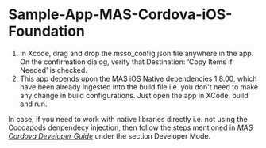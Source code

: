 # Sample-App-MAS-Cordova-iOS-Foundation

1. In Xcode, drag and drop the msso_config.json file anywhere in the app. On the confirmation dialog, verify that Destination: ‘Copy Items if Needed’ is checked.
2. This app depends upon the MAS iOS Native dependencies 1.8.00, which have been already ingested into the build file i.e. you don't need to make any change in build configurations. Just open the app in XCode, build and run.

In case, if you need to work with native libraries directly i.e. not using the Cocoapods denpendecy injection, then follow the steps mentioned in [*MAS Cordova Developer Guide*](http://mas.ca.com/docs/cordova/latest/guides/) under the section Developer Mode.
